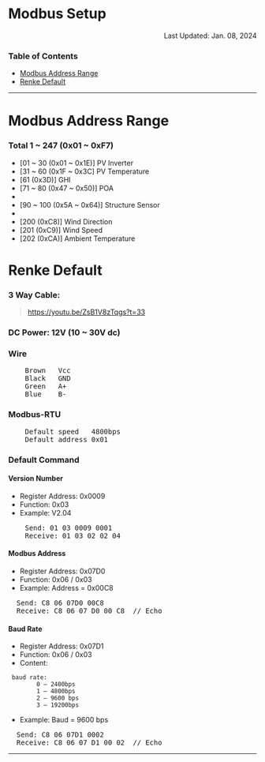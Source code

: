 # Modbus Setup

<p style="text-align: right;">Last Updated: Jan. 08, 2024</p>

### Table of Contents

- [Modbus Address Range](#modbus-address-range)
- [Renke Default](#renke-default)

---

# Modbus Address Range
### Total 1 ~ 247 (0x01 ~ 0xF7)
 - [01 ~ 30 (0x01 ~ 0x1E)] PV Inverter
 - [31 ~ 60 (0x1F ~ 0x3C] PV Temperature
 - [61 (0x3D)] GHI
 - [71 ~ 80 (0x47 ~ 0x50)] POA
 - 
 - [90 ~ 100 (0x5A ~ 0x64)] Structure Sensor
 - 
 - [200 (0xC8)] Wind Direction
 - [201 (0xC9)] Wind Speed
 - [202 (0xCA)] Ambient Temperature 

# Renke Default
### 3 Way Cable:  
>    https://youtu.be/ZsB1V8zTqgs?t=33

### DC Power: 12V (10 ~ 30V dc)

### Wire
<pre>
	Brown	Vcc
	Black	GND
	Green	A+
	Blue    B-
</pre>

### Modbus-RTU
<pre>
    Default speed   4800bps
    Default address 0x01
</pre>

### Default Command

#### Version Number
- Register Address: 0x0009
- Function: 0x03
- Example: V2.04
<pre>
    Send: 01 03 0009 0001 <CRC>
    Receive: 01 03 02 02 04 <CRC>
</pre>

#### Modbus Address
- Register Address: 0x07D0
- Function: 0x06 / 0x03
- Example: Address = 0x00C8
<pre>
  Send: C8 06 07D0 00C8 <CRC>
  Receive: C8 06 07 D0 00 C8 <CRC> // Echo
</pre>

#### Baud Rate 
- Register Address: 0x07D1
- Function: 0x06 / 0x03
- Content:
<pre><code> baud rate: 
	    0 – 2400bps
	    1 – 4800bps
	    2 – 9600 bps
	    3 – 19200bps 
</code></pre>

- Example: Baud = 9600 bps
<pre>
  Send: C8 06 07D1 0002 <CRC>
  Receive: C8 06 07 D1 00 02 <CRC> // Echo
</pre>

---
